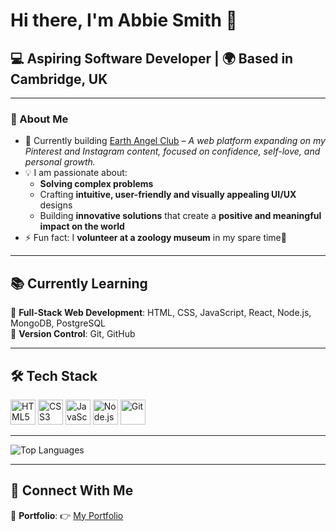 # Hi there, I'm Abbie Smith 👋  

## 💻 Aspiring Software Developer | 🌍 Based in Cambridge, UK  

---

### 🚀 About Me  
- 🔭 Currently building [Earth Angel Club](https://github.com/AbbieSmith11/EarthAngelClub) – *A web platform expanding on my Pinterest and Instagram content, focused on confidence, self-love, and personal growth.*  
- 💡 I am passionate about:
    - **Solving complex problems**
    - Crafting **intuitive, user-friendly and visually appealing UI/UX** designs
    - Building **innovative solutions** that create a **positive and meaningful impact on the world**
- ⚡ Fun fact: I **volunteer at a zoology museum** in my spare time🦤

---

## 📚 Currently Learning  
🌟 **Full-Stack Web Development**: HTML, CSS, JavaScript, React, Node.js, MongoDB, PostgreSQL  
🔧 **Version Control**: Git, GitHub   

---

## 🛠 Tech Stack
<p align="left">
  <img src="https://cdn.jsdelivr.net/gh/devicons/devicon/icons/html5/html5-original.svg" alt="HTML5" width="40" height="40"/>
  <img src="https://cdn.jsdelivr.net/gh/devicons/devicon/icons/css3/css3-original.svg" alt="CSS3" width="40" height="40"/>
  <img src="https://cdn.jsdelivr.net/gh/devicons/devicon/icons/javascript/javascript-original.svg" alt="JavaScript" width="40" height="40"/>
  <img src="https://cdn.jsdelivr.net/gh/devicons/devicon/icons/nodejs/nodejs-original.svg" alt="Node.js" width="40" height="40"/>
  <img src="https://cdn.jsdelivr.net/gh/devicons/devicon/icons/git/git-original.svg" alt="Git" width="40" height="40"/>
</p>

---


![Top Languages](https://github-readme-stats.vercel.app/api/top-langs/?username=AbbieSmith11&layout=compact&theme=light)  


---

## 🔗 Connect With Me  
📌 **Portfolio**: 👉 [My Portfolio](https://abbiesmith11.github.io)  
